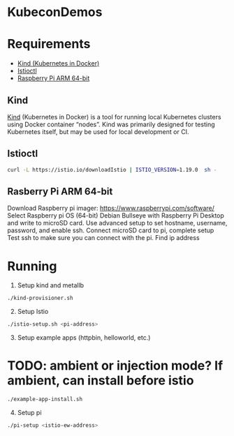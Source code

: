 # KubeconDemos

# Requirements 

- [Kind (Kubernetes in Docker)](#kind)
- [Istioctl](#istioctl)
- [Raspberry Pi ARM 64-bit](#pi)

## Kind
[Kind](https://kind.sigs.k8s.io/) (Kubernetes in Docker) is a tool for running local Kubernetes clusters using Docker container “nodes”.  Kind was primarily designed for testing Kubernetes itself, but may be used for local development or CI.

## Istioctl

```bash
curl -L https://istio.io/downloadIstio | ISTIO_VERSION=1.19.0  sh -
```

## Rasberry Pi ARM 64-bit

Download Raspberry pi imager: https://www.raspberrypi.com/software/
Select Raspberry pi OS (64-bit) Debian Bullseye with Raspberry Pi Desktop and write to microSD card. Use advanced setup to set hostname, username, password, and enable ssh.
Connect microSD card to pi, complete setup
Test ssh to make sure you can connect with the pi. Find ip address


# Running

1. Setup kind and metallb 

```bash
./kind-provisioner.sh
```

2. Setup Istio 

```bash
./istio-setup.sh <pi-address>
```

3. Setup example apps (httpbin, helloworld, etc.)
# TODO: ambient or injection mode? If ambient, can install before istio 

```bash
./example-app-install.sh
```

4. Setup pi 

```bash 
./pi-setup <istio-ew-address>
```